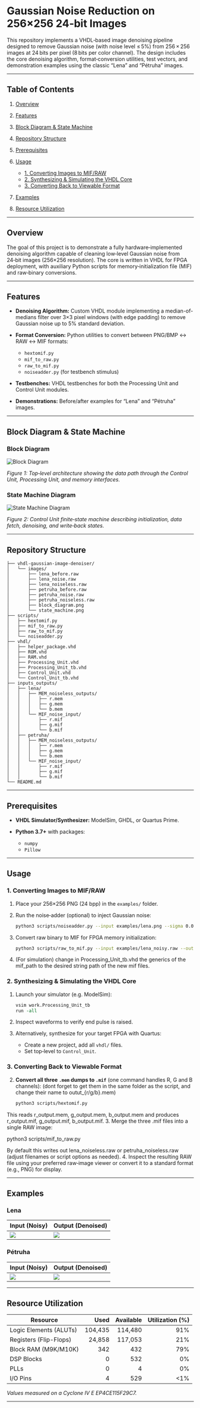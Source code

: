 # Gaussian Noise Reduction on 256×256 24‑bit Images

This repository implements a VHDL‑based image denoising pipeline designed to remove Gaussian noise (with noise level ≤ 5%) from 256 × 256 images at 24 bits per pixel (8 bits per color channel). The design includes the core denoising algorithm, format‐conversion utilities, test vectors, and demonstration examples using the classic “Lena” and “Pétruha” images.

---

## Table of Contents

1. [Overview](#overview)
2. [Features](#features)
3. [Block Diagram & State Machine](#block-diagram--state-machine)
4. [Repository Structure](#repository-structure)
5. [Prerequisites](#prerequisites)
6. [Usage](#usage)

   * [1. Converting Images to MIF/RAW](#1-converting-images-to-mifraw)
   * [2. Synthesizing & Simulating the VHDL Core](#2-synthesizing--simulating-the-vhdl-core)
   * [3. Converting Back to Viewable Format](#3-converting-back-to-viewable-format)
7. [Examples](#examples)
8. [Resource Utilization](#resource-utilization)


---

## Overview

The goal of this project is to demonstrate a fully hardware‐implemented denoising algorithm capable of cleaning low‐level Gaussian noise from 24‑bit images (256×256 resolution). The core is written in VHDL for FPGA deployment, with auxiliary Python scripts for memory‐initialization file (MIF) and raw‐binary conversions.

---

## Features

* **Denoising Algorithm:** Custom VHDL module implementing a median-of-medians filter over 3×3 pixel windows (with edge padding) to remove Gaussian noise up to 5% standard deviation.
* **Format Conversion:** Python utilities to convert between PNG/BMP ↔ RAW ↔ MIF formats:

  * `hextomif.py`
  * `mif_to_raw.py`
  * `raw_to_mif.py`
  * `noiseadder.py` (for testbench stimulus)
* **Testbenches:** VHDL testbenches for both the Processing Unit and Control Unit modules.
* **Demonstrations:** Before/after examples for “Lena” and “Pétruha” images.

---

## Block Diagram & State Machine

### Block Diagram

![Block Diagram](https://github.com/user-attachments/assets/692c89ac-d573-4bca-ae7e-d6ee449b0908)

*Figure 1: Top‐level architecture showing the data path through the Control Unit, Processing Unit, and memory interfaces.*

### State Machine Diagram

![State Machine Diagram](https://github.com/user-attachments/assets/5e399d20-580c-4c4a-8073-703efa1c1df3)

*Figure 2: Control Unit finite‐state machine describing initialization, data fetch, denoising, and write‐back states.*

---

## Repository Structure

```
├── vhdl-gaussian-image-denoiser/
│   └── images/
│       ├── lena_before.raw
│       ├── lena_noise.raw
│       ├── lena_noiseless.raw
│       ├── petruha_before.raw
│       ├── petruha_noise.raw
│       ├── petruha_noiseless.raw
│       ├── block_diagram.png
│       └── state_machine.png
├── scripts/
│   ├── hextomif.py
│   ├── mif_to_raw.py
│   ├── raw_to_mif.py
│   └── noiseadder.py
├── vhdl/
│   ├── helper_package.vhd
│   ├── ROM.vhd
│   ├── RAM.vhd
│   ├── Processing_Unit.vhd
│   ├── Processing_Unit_tb.vhd
│   ├── Control_Unit.vhd
│   └── Control_Unit_tb.vhd
├── inputs_outputs/
│   ├── lena/
│   │   ├── MEM_noiseless_outputs/
│   │   │   ├── r.mem
│   │   │   ├── g.mem
│   │   │   └── b.mem
│   │   └── MIF_noise_input/
│   │       ├── r.mif
│   │       ├── g.mif
│   │       └── b.mif
│   ├── petruha/
│   │   ├── MEM_noiseless_outputs/
│   │   │   ├── r.mem
│   │   │   ├── g.mem
│   │   │   └── b.mem
│   │   └── MIF_noise_input/
│   │       ├── r.mif
│   │       ├── g.mif
│   │       └── b.mif
└── README.md
```

---

## Prerequisites

* **VHDL Simulator/Synthesizer:** ModelSim, GHDL, or Quartus Prime.
* **Python 3.7+** with packages:

  * `numpy`
  * `Pillow`

---

## Usage

### 1. Converting Images to MIF/RAW

1. Place your 256×256 PNG (24 bpp) in the `examples/` folder.
2. Run the noise‐adder (optional) to inject Gaussian noise:

   ```bash
   python3 scripts/noiseadder.py --input examples/lena.png --sigma 0.05 --output examples/lena_noisy.raw
   ```
3. Convert raw binary to MIF for FPGA memory initialization:

   ```bash
   python3 scripts/raw_to_mif.py --input examples/lena_noisy.raw --output vhdl/lena_noisy.mif
   ```
4. (For simulation) change in Processing_Unit_tb.vhd the generics of the mif_path to the desired string path of the new mif files.
### 2. Synthesizing & Simulating the VHDL Core

1. Launch your simulator (e.g. ModelSim):

   ```tcl
   vsim work.Processing_Unit_tb
   run -all
   ```
2. Inspect waveforms to verify end pulse is raised.
3. Alternatively, synthesize for your target FPGA with Quartus:

   * Create a new project, add all `vhdl/` files.
   * Set top‐level to `Control_Unit`.

### 3. Converting Back to Viewable Format

2. **Convert all three `.mem` dumps to `.mif`** (one command handles R, G and B channels): (dont forget to get them in the same folder as the script, and change their name to outut_{r/g/b}.mem)
   ```bash
   python3 scripts/hextomif.py

This reads r_output.mem, g_output.mem, b_output.mem and produces r_output.mif, g_output.mif, b_output.mif.
3. Merge the three .mif files into a single RAW image:

python3 scripts/mif_to_raw.py

By default this writes out lena_noiseless.raw or petruha_noiseless.raw (adjust filenames or script options as needed).
4. Inspect the resulting RAW file using your preferred raw‐image viewer or convert it to a standard format (e.g., PNG) for display.

---

## Examples

### Lena

| Input (Noisy)                    | Output (Denoised)               |
| -------------------------------- | ------------------------------- |
| ![](https://github.com/user-attachments/assets/6a824e39-5ac4-4888-b238-751063aabf1a) | ![](https://github.com/user-attachments/assets/4d67a561-028d-4182-9113-ee004415f757) |

### Pétruha

| Input (Noisy)                       | Output (Denoised)                  |
| ----------------------------------- | ---------------------------------- |
| ![](https://github.com/user-attachments/assets/41b3edab-beac-44be-bf4e-8618572e0b90) | ![](https://github.com/user-attachments/assets/3b5279d6-5f1a-401d-ac8a-468e6ab6116a) |

---

## Resource Utilization

| Resource               | Used    | Available | Utilization (%) |
|------------------------|--------:|----------:|----------------:|
| Logic Elements (ALUTs) | 104,435 | 114,480   | 91%             |
| Registers (Flip-Flops) |  24,858 | 117,053   | 21%             |
| Block RAM (M9K/M10K)   |     342 |     432   | 79%             |
| DSP Blocks             |       0 |     532   | 0%              |
| PLLs                   |       0 |       4   | 0%              |
| I/O Pins               |       4 |     529   | <1%             |


*Values measured on a Cyclone IV E EP4CE115F29C7.*

---
